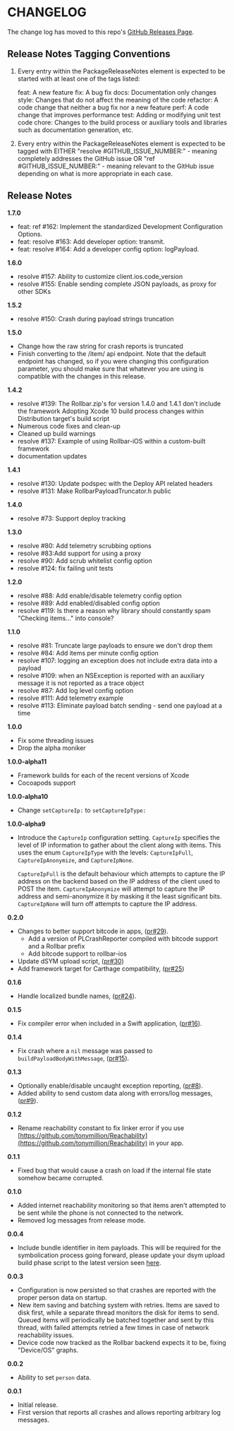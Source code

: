 # CHANGELOG

The change log has moved to this repo's [GitHub Releases Page](https://github.com/rollbar/rollbar-ios/releases).

## Release Notes Tagging Conventions

1.  Every entry within the PackageReleaseNotes element is expected to be started with
    at least one of the tags listed:

    feat:     A new feature
    fix:      A bug fix
    docs:     Documentation only changes
    style:    Changes that do not affect the meaning of the code
    refactor: A code change that neither a bug fix nor a new feature
    perf:     A code change that improves performance
    test:     Adding or modifying unit test code
    chore:    Changes to the build process or auxiliary tools and libraries such as documentation generation, etc.

2.  Every entry within the PackageReleaseNotes element is expected to be tagged with 
    EITHER 
    "resolve #GITHUB_ISSUE_NUMBER:" - meaning completely addresses the GitHub issue
    OR 
    "ref #GITHUB_ISSUE_NUMBER:" - meaning relevant to the GitHub issue
    depending on what is more appropriate in each case.

## Release Notes

**1.7.0**

- feat: ref #162: Implement the standardized Development Configuration Options.
- feat: resolve #163: Add developer option: transmit.
- feat: resolve #164: Add a developer config option: logPayload.

**1.6.0**

- resolve #157: Ability to customize client.ios.code_version
- resolve #155: Enable sending complete JSON payloads, as proxy for other SDKs

**1.5.2**

- resolve #150: Crash during payload strings truncation

**1.5.0**

- Change how the raw string for crash reports is truncated
- Finish converting to the /item/ api endpoint. Note that the default endpoint has changed, so if
  you were changing this configuration parameter, you should make sure that whatever you are using
  is compatible with the changes in this release.

**1.4.2**

- resolve #139: The Rollbar.zip's for version 1.4.0 and 1.4.1 don't include the framework
Adopting Xcode 10 build process changes within Distribution target's build script
- Numerous code fixes and clean-up
- Cleaned up build warnings
- resolve #137: Example of using Rollbar-iOS within a custom-built framework
- documentation updates

**1.4.1**

- resolve #130: Update podspec with the Deploy API related headers
- resolve #131: Make RollbarPayloadTruncator.h public

**1.4.0**

- resolve #73: Support deploy tracking

**1.3.0**

- resolve #80: Add telemetry scrubbing options
- resolve #83:Add support for using a proxy
- resolve #90: Add scrub whitelist config option
- resolve #124: fix failing unit tests

**1.2.0**

- resolve #88: Add enable/disable telemetry config option
- resolve #89: Add enabled/disabled config option
- resolve #119: Is there a reason why library should constantly spam "Checking items..." into console?

**1.1.0**

- resolve #81: Truncate large payloads to ensure we don't drop them
- resolve #84: Add items per minute config option
- resolve #107: logging an exception does not include extra data into a payload
- resolve #109: when an NSException is reported with an auxiliary message it is not reported as a trace object
- resolve #87: Add log level config option
- resolve #111: Add telemetry example
- resolve #113: Eliminate payload batch sending - send one payload at a time

**1.0.0**

- Fix some threading issues
- Drop the alpha moniker

**1.0.0-alpha11**

- Framework builds for each of the recent versions of Xcode
- Cocoapods support

**1.0.0-alpha10**
- Change `setCaptureIp:` to `setCaptureIpType:`

**1.0.0-alpha9**
- Introduce the `CaptureIp` configuration setting. `CaptureIp` specifies the level of IP information
  to gather about the client along with items. This uses the enum `CaptureIpType` with the levels:
  `CaptureIpFull`, `CaptureIpAnonymize`, and `CaptureIpNone`.

  `CaptureIpFull` is the default behaviour which attempts to capture the IP address on the backend
  based on the IP address of the client used to POST the item.
  `CaptureIpAnonymize` will attempt to capture the IP address and semi-anonymize it by masking it
  the least significant bits.
  `CaptureIpNone` will turn off attempts to capture the IP address.


**0.2.0**
- Changes to better support bitcode in apps, ([pr#29](https://github.com/rollbar/rollbar-ios/pull/29)).
  - Add a version of PLCrashReporter compiled with bitcode support and a Rollbar prefix
  - Add bitcode support to rollbar-ios
- Update dSYM upload script, ([pr#30](https://github.com/rollbar/rollbar-ios/pull/30))
- Add framework target for Carthage compatibility, ([pr#25](https://github.com/rollbar/rollbar-ios/pull/25))

**0.1.6**
- Handle localized bundle names, ([pr#24](https://github.com/rollbar/rollbar-ios/pull/24)).

**0.1.5**
- Fix compiler error when included in a Swift application, ([pr#16](https://github.com/rollbar/rollbar-ios/pull/16)).

**0.1.4**
- Fix crash where a `nil` message was passed to `buildPayloadBodyWithMessage`, ([pr#15](https://github.com/rollbar/rollbar-ios/pull/15)).

**0.1.3**
- Optionally enable/disable uncaught exception reporting, ([pr#8](https://github.com/rollbar/rollbar-ios/pull/8)).
- Added ability to send custom data along with errors/log messages, ([pr#9](https://github.com/rollbar/rollbar-ios/pull/9)).

**0.1.2**
- Rename reachability constant to fix linker error if you use [https://github.com/tonymillion/Reachability](https://github.com/tonymillion/Reachability) in your app.

**0.1.1**
- Fixed bug that would cause a crash on load if the internal file state somehow became corrupted.

**0.1.0**
- Added internet reachability monitoring so that items aren't attempted to be sent while the phone is not connected to the network.
- Removed log messages from release mode.

**0.0.4**
- Include bundle identifier in item payloads. This will be required for the symbolication process going forward, please update your dsym upload build phase script to the latest version seen [here](https://github.com/rollbar/rollbar-ios/tree/v0.0.4/upload_dsym.py).

**0.0.3**
- Configuration is now persisted so that crashes are reported with the proper person data on startup.
- New item saving and batching system with retries. Items are saved to disk first, while a separate thread monitors the disk for items to send. Queued items will periodically be batched together and sent by this thread, with failed attempts retried a few times in case of network reachability issues.
- Device code now tracked as the Rollbar backend expects it to be, fixing "Device/OS" graphs.

**0.0.2**
- Ability to set `person` data.

**0.0.1**
- Initial release.
- First version that reports all crashes and allows reporting arbitrary log messages.
